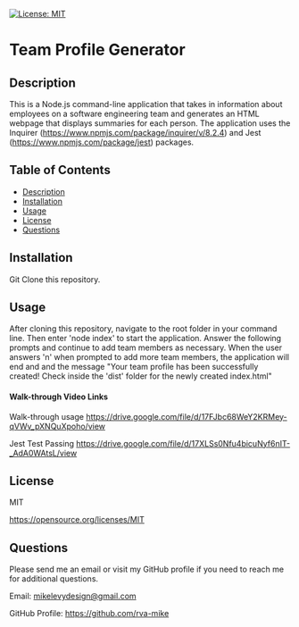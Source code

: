 
  [![License: MIT](https://img.shields.io/badge/License-MIT-yellow.svg)](https://opensource.org/licenses/MIT)

  # Team Profile Generator

  ## Description
  This is a Node.js command-line application that takes in information about employees on a software engineering team and generates an HTML webpage that displays summaries for each person. The application uses the Inquirer (https://www.npmjs.com/package/inquirer/v/8.2.4) and Jest (https://www.npmjs.com/package/jest) packages. 

  ## Table of Contents
  * [Description](#description)
  * [Installation](#installation)
  * [Usage](#usage)
  * [License](#license)
  * [Questions](#questions)

  ## Installation
  Git Clone this repository.

  ## Usage
  After cloning this repository, navigate to the root folder in your command line. Then enter 'node index' to start the application. Answer the following prompts and continue to add team members as necessary. When the user answers 'n' when prompted to add more team members, the application will end and and the message "Your team profile has been successfully created! Check inside the 'dist' folder for the newly created index.html"
  
  #### Walk-through Video Links
  
  Walk-through usage
  https://drive.google.com/file/d/17FJbc68WeY2KRMey-qVWv_pXNQuXpoho/view
  
  Jest Test Passing
  https://drive.google.com/file/d/17XLSs0Nfu4bicuNyf6nIT-_AdA0WAtsL/view

  ## License
  MIT

  https://opensource.org/licenses/MIT


  ## Questions
  Please send me an email or visit my GitHub profile if you need to reach me for additional questions.

  Email: mikelevydesign@gmail.com

  GitHub Profile: https://github.com/rva-mike

